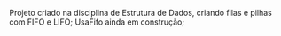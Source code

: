 Projeto criado na disciplina de Estrutura de Dados, criando filas e pilhas com FIFO e LIFO;
UsaFifo ainda em construção;
